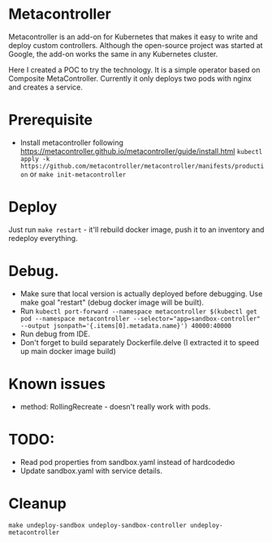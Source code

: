 # Metacontroller
Metacontroller is an add-on for Kubernetes that makes it easy to write and deploy custom controllers. 
Although the open-source project was started at Google, the add-on works the same in any Kubernetes cluster.

Here I created a POC to try the technology. It is a simple operator based on Composite MetaController. 
Currently it only deploys two pods with nginx and creates a service.

# Prerequisite
* Install metacontroller following https://metacontroller.github.io/metacontroller/guide/install.html
`kubectl apply -k https://github.com/metacontroller/metacontroller/manifests/production`
or 
`make init-metacontroller`

# Deploy
Just run `make restart` - it'll rebuild docker image, push it to an inventory and redeploy everything. 

# Debug.
* Make sure that local version is actually deployed before debugging. Use make goal "restart" (debug docker image will be built).
* Run `kubectl port-forward --namespace metacontroller $(kubectl get pod --namespace metacontroller --selector="app=sandbox-controller" --output jsonpath='{.items[0].metadata.name}') 40000:40000`
* Run debug from IDE.
* Don't forget to build separately Dockerfile.delve (I extracted it to speed up main docker image build)

# Known issues
* method: RollingRecreate - doesn't really work with pods.

# TODO:
* Read pod properties from sandbox.yaml instead of hardcodedю 
* Update sandbox.yaml with service details. 


# Cleanup
`make undeploy-sandbox undeploy-sandbox-controller undeploy-metacontroller`